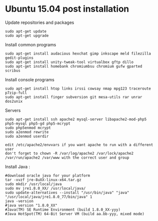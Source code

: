 # Ubuntu 15.04 post installation

Update repositories and packages

    sudo apt-get update
    sudo apt-get upgrade

Install common programs

    sudo apt-get install audacious hexchat gimp inkscape meld filezilla gedit-plugins
    sudo apt-get install unity-tweak-tool virtualbox gftp dillo
    sudo apt-get install homebank chromiumbsu chromium gufw gparted scribus

Install console programs

    sudo apt-get install htop links irssi cowsay nmap mpg123 traceroute p7zip-full
    sudo apt-get install finger subversion git mesa-utils rar unrar dos2unix

Servers

    sudo apt-get install ssh apache2 mysql-server libapache2-mod-php5 php5-mysql php5-gd php5-mcrypt
    sudo php5enmod mcrypt
    sudo a2enmod rewrite
    sudo a2enmod userdir
    
    edit /etc/apache2/envvars if you want apache to run with a different user
    don't forget to chown -R /var/log/apache2 /var/lock/apache2 /var/run/apache2 /var/www with the correct user and group
    
Install Java :

    #download oracle java for your platform
    tar -xvzf jre-8uXX-linux-x64.tar.gz
    sudo mkdir /usr/local/java
    sudo mv jre1.8.0_XX/ /usr/local/java/
    sudo update-alternatives --install "/usr/bin/java" "java" "/usr/local/java/jre1.8.0_77/bin/java" 1
    java -version
    #java version "1.8.0_XX"
    #Java(TM) SE Runtime Environment (build 1.8.0_XX-yyy)
    #Java HotSpot(TM) 64-Bit Server VM (build aa.bb-yyy, mixed mode)
